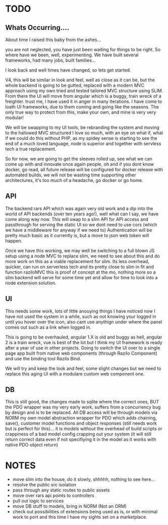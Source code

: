# TODO

## Whats Occurring....

About time I raised this baby from the ashes...

you are not neglected, you have just been waiting for things to be right. So where have we been, well, experimenting. We have built several frameworks, had many jobs, built families...

I look back and well times have changed, so lets get started.

V4, this will be similar in look and feel, well as close as it can be, but the whole backend is going to be gutted, replaced with a modern MVC approach using my own tried and tested tailored MVC structure using SLIM. From there the UI will move from angular which is a buggy, train wreck of a freighter. trust me, I have used it in anger in many iterations. I have come to loath UI frameworks, due to them coming and going like the seasons. The only true way to protect from this, make your own, and mine is very very modular!

We will be swapping to my UI tools, be rebranding the system and moving to the hallowed MVC structured I love so much, with an eye on what if, what if we could do this without PHP, as my spidey sense is starting to see the end of a much loved language, node is superior and together with servless tech a true replacement.

So for now, we are going to get the sleeves rolled up, see what we can come up with and innovate once again people, oh and if you dont know docker, go read, all future release will be configured for docker release with automated builds, we will not be wasting time supporting other architectures, it's too much of a headache, go docker or go home.

## API

The backend rars API which was again very old work and a dip into the world of API backends (over ten years ago!), well what can I say, we have come along way now. This will swap to a slim API for API access and passthrough for serving the static UI so we dont need to use cors (which we have a middleware for anyway if we need to) Authentication will be pretty much basic as it currently is, but a move to json web token will happen.

Once we have this working, we may well be switching to a full blown JS setup using a node MVC to replace slim, we need to see about this and do more work on this as a viable replacement for slim. Its less overhead, quicker, can run on serverless tech and its pretty close to slim in fit and function raziloMVC this is proof of concept at the mo, nothing more so a slim backend will serve for some time yet and allow for time to look into a node extension solution.

## UI

This needs some work, lots of little anouying things I have noticed now I have not used the system in a while, such as not knowing your logged in until you hover over the icon, also cant use anythign under where the panel comes out such as a link when logged in.

This is going to be overhauled, angular 1.X is old and buggy as hell, angular 2 is a train wreck, vue is best of the lot but I think my UI framework is ready after a year of use in other projects. Going to switch the UI over to a single page app built from native web components (through Razilo Component) and use the binding tool Razilo Bind.

We will try and keep the look and feel, some slight changes but we need to replace this aging UI with a modulare custom web component one.

## DB

This is still good, the changes made to sqlite where the correct ones, BUT the PDO wrapper was my very early work, suffers from a concurrency bug by design and is to be replaced. All DB access will be through models via NORM my own model abstraction wrapper for PDO which adds chaining, save(), customer model functions and object responses (still needs work but is perfect for this)... it is models without the overhead of build scripts or crappiness of a bad model config crapping out your system (it will still return correct data even if not specifiying it in the model as it works with native PDO object return)

# NOTES

* move slim into the house, do it slowly, shhhhh, nothing to see here...
* resolve the public src isolation
* pass through any static routes to public assets
* move over rars api points to controllers
* pull out logic to services
* move DB stuff to models, bring in NORM (Not an ORM)
* check out possibilities of extensions being used as is, or with minimal work to port and this time I have my sights set on a marketplace.
